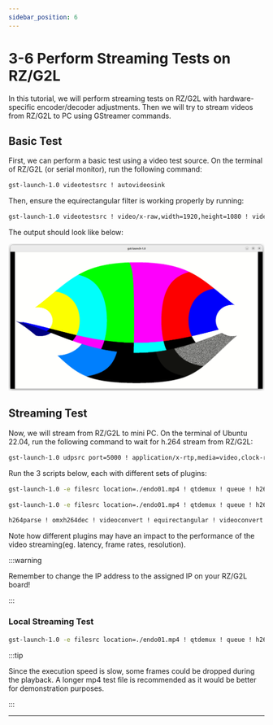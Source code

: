 ```yaml
---
sidebar_position: 6
---
```


# 3-6 Perform Streaming Tests on RZ/G2L

In this tutorial, we will perform streaming tests on RZ/G2L with hardware-specific encoder/decoder adjustments. Then we will try to stream videos from RZ/G2L to PC using GStreamer commands.

## Basic Test

First, we can perform a basic test using a video test source. On the terminal of RZ/G2L (or serial monitor), run the following command:

```bash
gst-launch-1.0 videotestsrc ! autovideosink
```

Then, ensure the equirectangular filter is working properly by running:

```bash
gst-launch-1.0 videotestsrc ! video/x-raw,width=1920,height=1080 ! videoconvert ! equirectangular ! videoconvert ! autovideosink
```

The output should look like below:

![equirect](./img/3-6-0.png)

## Streaming Test

Now, we will stream from RZ/G2L to mini PC. On the terminal of Ubuntu 22.04, run the following command to wait for h.264 stream from RZ/G2L:

```bash
gst-launch-1.0 udpsrc port=5000 ! application/x-rtp,media=video,clock-rate=90000,encoding-name=H264,payload=96 ! rtph264depay ! avdec_h264 ! autovideosink
```

Run the 3 scripts below, each with different sets of plugins:

```bash title="run1.sh"
gst-launch-1.0 -e filesrc location=./endo01.mp4 ! qtdemux ! queue ! h264parse ! video/x-h264, stream-format=avc,alignment=au ! rtph264pay pt=96 name=pay0 config-interval=3 mtu=6000 ! udpsink host=your-ip-address port=5000
```

```bash title="run2.sh"
gst-launch-1.0 -e filesrc location=./endo01.mp4 ! qtdemux ! queue ! h264parse ! omxh264dec ! omxh264enc ! rtph264pay config-interval=10 ! udpsink host=your-ip-address port=5000
```

```bash title="run3.sh"
h264parse ! omxh264dec ! videoconvert ! equirectangular ! videoconvert ! omxh264enc ! rtph264pay config-interval=10 ! udpsink host=your-ip-address port=5000
```

Note how different plugins may have an impact to the performance of the video streaming(eg. latency, frame rates, resolution).

:::warning

Remember to change the IP address to the assigned IP on your RZ/G2L board!

:::

### Local Streaming Test

```bash title="run4.sh"
gst-launch-1.0 -e filesrc location=./endo01.mp4 ! qtdemux ! queue ! h264parse ! omxh264dec ! videoconvert ! equirectangular ! videoconvert ! autovideosink
```

:::tip

Since the execution speed is slow, some frames could be dropped during the playback. A longer mp4 test file is recommended as it would be better for demonstration purposes.

:::

---